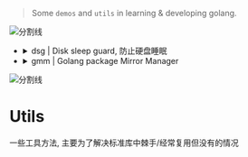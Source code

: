 <!--
 * @?: *********************************************************************
 * @Author: Weidows
 * @Date: 2022-08-30 14:51:11
 * @LastEditors: Weidows
 * @LastEditTime: 2022-09-01 18:57:17
 * @FilePath: \Gmm\README.md
 * @Description:
 * @!: *********************************************************************
-->

> Some `demos` and `utils` in learning & developing golang.

<a>![分割线](https://www.helloimg.com/images/2022/07/01/ZM0SoX.png)</a>

- <details>

    <summary> dsg | Disk sleep guard, 防止硬盘睡眠 </summary>

  ```shell
  go install github.com/Weidows/Golang/cmd/dsg@latest
  ```

  ***

  </details>

- <details>

    <summary> gmm | Golang package Mirror Manager</summary>

  ```shell
  go install github.com/Weidows/Golang/cmd/gmm@latest
  ```

  ***

    ```console
    ╰─ gmm test
    proxys
            352ms   aliyun
            278ms   proxy-cn
            642ms   proxy-io
            269ms   baidu
            1002ms  tencent
            406ms   huawei
            837ms   default
    sumdbs
            2073ms  default
            789ms   google
            1957ms  sumdb-io
    ```

    ```console
    ╰─ gmm proxy huawei                                                                                                pwsh   95  12:17:56  
    Proxy use huawei https://repo.huaweicloud.com/repository/goproxy
    
    ╰─ gmm sumdb default                                                                                              pwsh   95  12:17:17 
    Sumdb use default https://sum.golang.org
    ```

  </details>

<a>![分割线](https://www.helloimg.com/images/2022/07/01/ZM0SoX.png)</a>

# Utils

一些工具方法, 主要为了解决标准库中棘手/经常复用但没有的情况